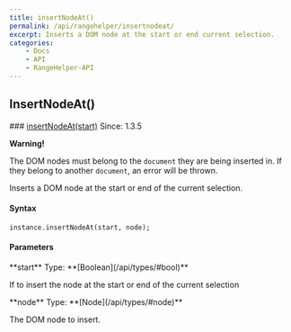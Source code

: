 ```yaml
---
title: insertNodeAt()
permalink: /api/rangehelper/insertnodeat/
excerpt: Inserts a DOM node at the start or end current selection.
categories:
    - Docs
    - API
    - RangeHelper-API
---
```

## InsertNodeAt()

<article class="api method" markdown="1">
### <a id="insertNodeAt" href="#insertNodeAt">insertNodeAt(start)</a> <span class="since">Since: 1.3.5</span>

<div class="alert alert-block alert-error">
	<p><strong>Warning!</strong></p>
	<p>The DOM nodes must belong to the <code>document</code> they are being inserted in. If they belong to another <code>document</code>, an error will be thrown.</p>
</div>

Inserts a DOM node at the start or end of the current selection.


#### Syntax

	instance.insertNodeAt(start, node);


#### Parameters

<div class="parameters">
<div class="parameter" markdown="1">
**start**  
Type: **[Boolean](/api/types/#bool)**

If to insert the node at the start or end of the current selection
</div>

<div class="parameter" markdown="1">
**node**  
Type: **[Node](/api/types/#node)**

The DOM node to insert.
</div>
</div>
</article>
